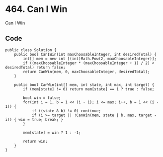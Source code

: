 # 464. Can I Win
Can I Win

## Code
    public class Solution {
        public bool CanIWin(int maxChoosableInteger, int desiredTotal) {
            int[] mem = new int [(int)Math.Pow(2, maxChoosableInteger)];
            if ((maxChoosableInteger * (maxChoosableInteger + 1) / 2) < desiredTotal) return false;
            return CanWin(mem, 0, maxChoosableInteger, desiredTotal);
        }
        
        public bool CanWin(int[] mem, int state, int max, int target) {
            if (mem[state] != 0) return mem[state] == 1 ? true : false;
            
            bool win = false;
            for(int i = 1, b = 1 << (i - 1); i <= max; i++, b = 1 << (i - 1)) {
                if ((state & b) != 0) continue;
                if (i >= target || !CanWin(mem, state | b, max, target - i)) { win = true; break; }
            }
            
            mem[state] = win ? 1 : -1;
            
            return win;
        }
    }